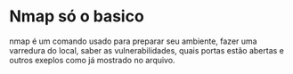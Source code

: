 # Nmap só o basico
nmap é um comando usado para preparar seu ambiente, fazer uma varredura do local, saber as vulnerabilidades, quais portas estão abertas e outros exeplos como já mostrado no arquivo.
